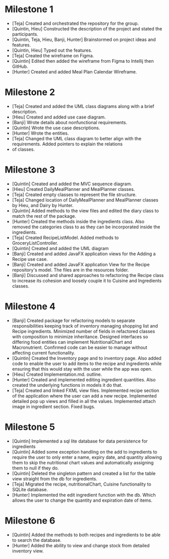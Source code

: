 # Milestone 1

- [Teja] Created and orchestrated the repository for the group.
- [Quintin, Hieu] Constructed the description of the project and stated the participants. 
- [Quintin, Teja, Hieu, Banji, Hunter] Brainstormed on project ideas and features. 
- [Quintin, Hieu] Typed out the features. 
- [Teja] Created the wireframe on Figma.
- [Quintin] Edited then added the wireframe from Figma to Intellij then GitHub.
- [Hunter] Created and added Meal Plan Calendar Wireframe.

# Milestone 2

- [Teja] Created and added the UML class diagrams along with a brief description.
- [Hieu] Created and added use case diagram.
- [Banji] Wrote details about nonfunctional requirements.
- [Quintin] Wrote the use case descriptions.
- [Hunter] Wrote the entities. 
- [Teja] Changed the UML class diagram to better align with the requirements. Added pointers to explain the relations 
- of classes.

# Milestone 3
- [Quintin] Created and added the MVC sequence diagram.
- [Hieu] Created DailyMealPlanner and MealPlanner classes.
- [Teja] Created empty classes to represent the file structure.
- [Teja] Changed location of DailyMealPlanner and MealPlanner classes by Hieu, and Dairy by Hunter.
- [Quintin] Added methods to the view files and edited the diary class to match the rest of the package.
- [Hunter] Created the methods inside the ingredients class. Also removed the categories class to as they can be incorporated inside the ingredients.
- [Teja] Created RecipeListModel. Added methods to GroceryListController.
- [Quintin] Created and added the UML diagram
- [Banji] Created and added JavaFX application views for the Adding a Recipe use case.
- [Banji] Created and added JavaFX application View for the Recipe repository's model. The files are in the resources folder.
- [Banji] Discussed and shared approaches to refactoring the Recipe class to increase its cohesion and loosely couple it to Cuisine and Ingredients classes. 

# Milestone 4
- [Banji] Created package for refactoring models to separate responsibilities keeping track of inventory
          managing shopping list and Recipe ingredients. Minimized number of fields in refactored classes 
          with composition to minimize inheritance. Designed interfaces so differing food entities can implement
          NutritionalChart and Macronutrient. Confirmed code can be easier to manage without affecting current 
          functionality.
- [Quintin] Created the Inventory page and to inventory page. Also added code to enable the user to add items to the recipe
            and ingredients while ensuring that this would stay with the user while the app was open. 
- [Hieu] Created Implementation.md. outline.
- [Hunter] Created and implemented editing ingredient quantities. Also created the underlying functions in models it do that.
- [Teja] Created and linked FXML view files. Implemented recipe section of the application where the user can add a new recipe.
            Implemented detailed pop up views and filled in all the values. Implemented attach image in ingredient section.
            Fixed bugs.

# Milestone 5
- [Quintin] Implemented a sql lite database for data persistence for ingredients
- [Quintin] Added some exception handling on the add to ingredients to require the user to only enter a name, expiry date,
and quantity allowing them to skip the nutritional chart values and automatically assigning them to null if they do.
- [Quintin] Deleted the singleton pattern and created a list for the table view straight from the db for ingredients.
- [Teja] Migrated the recipe, nutritionalChart, Cuisine functionality to SQLite database.
- [Hunter] Implemented the edit ingredient function with the db. Which allows the user to change the quantity and expiration date of items. 
# Milestone 6
- [Quintin] Added the methods to both recipes and ingredients to be able to search the database.
- [Hunter] Added the ability to view and change stock from detailed inventory view.